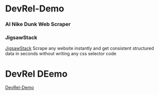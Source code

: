 # DevRel-Demo
### AI Nike Dunk Web Scraper 

### JigsawStack 
[JigsawStack](https://docs.jigsawstack.com/api-reference/ai/scrape)
Scrape any website instantly and get consistent structured data in seconds without writing any css selector code

# DevRel DEemo
[DevRel-Demo](https://www.loom.com/share/fa324ff4d0f1402c9ec950c6d844c3bf?sid=a1eb60cd-6a8b-46ae-8683-e283c23bfb3b)